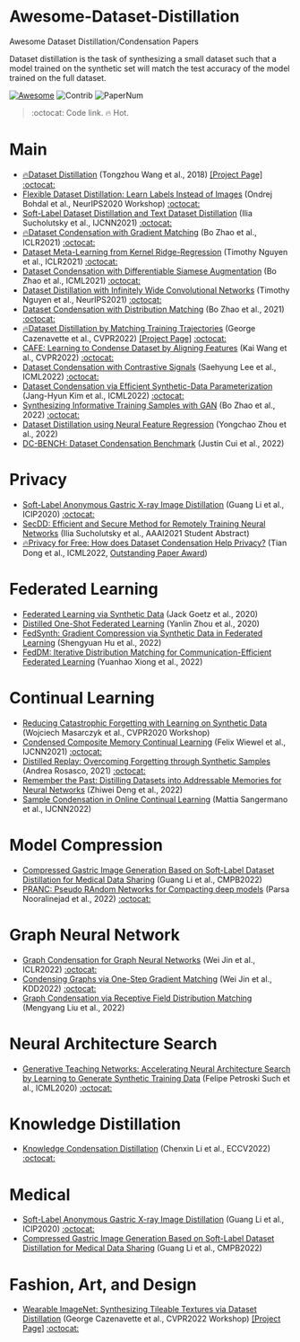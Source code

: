 # Awesome-Dataset-Distillation
Awesome Dataset Distillation/Condensation Papers

Dataset distillation is the task of synthesizing a small dataset such that a model trained on the synthetic set will match the test accuracy of the model trained on the full dataset.

[![Awesome](https://cdn.rawgit.com/sindresorhus/awesome/d7305f38d29fed78fa85652e3a63e154dd8e8829/media/badge.svg)](https://github.com/sindresorhus/awesome)
<img src="https://img.shields.io/badge/Contributions-Welcome-278ea5" alt="Contrib"/> <img src="https://img.shields.io/badge/Number%20of%20Papers-34-FF6F00" alt="PaperNum"/>

> :octocat: Code link. 🔥 Hot.

# Main
+ [🔥Dataset Distillation](https://arxiv.org/abs/1811.10959) (Tongzhou Wang et al., 2018) [[Project Page]](https://ssnl.github.io/dataset_distillation/) [:octocat:](https://github.com/SsnL/dataset-distillation)
+ [Flexible Dataset Distillation: Learn Labels Instead of Images](https://arxiv.org/abs/2006.08572) (Ondrej Bohdal et al., NeurIPS2020 Workshop) [:octocat:](https://github.com/ondrejbohdal/label-distillation)
+ [Soft-Label Dataset Distillation and Text Dataset Distillation](https://arxiv.org/abs/1910.02551) (Ilia Sucholutsky et al., IJCNN2021) [:octocat:](https://github.com/ilia10000/dataset-distillation)
+ [🔥Dataset Condensation with Gradient Matching](https://arxiv.org/abs/2006.05929) (Bo Zhao et al., ICLR2021) [:octocat:](https://github.com/VICO-UoE/DatasetCondensation)
+ [Dataset Meta-Learning from Kernel Ridge-Regression](https://arxiv.org/abs/2011.00050) (Timothy Nguyen et al., ICLR2021) [:octocat:](https://github.com/google/neural-tangents)
+ [Dataset Condensation with Differentiable Siamese Augmentation](https://arxiv.org/abs/2102.08259) (Bo Zhao et al., ICML2021)  [:octocat:](https://github.com/VICO-UoE/DatasetCondensation)
+ [Dataset Distillation with Infinitely Wide Convolutional Networks](https://arxiv.org/abs/2107.13034) (Timothy Nguyen et al., NeurIPS2021) [:octocat:](https://github.com/google/neural-tangents)
+ [Dataset Condensation with Distribution Matching](https://arxiv.org/abs/2110.04181) (Bo Zhao et al., 2021) [:octocat:](https://github.com/VICO-UoE/DatasetCondensation)
+ [🔥Dataset Distillation by Matching Training Trajectories](https://arxiv.org/abs/2203.11932) (George Cazenavette et al., CVPR2022) [[Project Page]](https://georgecazenavette.github.io/mtt-distillation/) [:octocat:](https://github.com/georgecazenavette/mtt-distillation)
+ [CAFE: Learning to Condense Dataset by Aligning Features](https://arxiv.org/abs/2203.01531) (Kai Wang et al., CVPR2022)  [:octocat:](https://github.com/kaiwang960112/cafe)
+ [Dataset Condensation with Contrastive Signals](https://arxiv.org/abs/2202.02916) (Saehyung Lee et al., ICML2022) [:octocat:](https://github.com/saehyung-lee/dcc)
+ [Dataset Condensation via Efficient Synthetic-Data Parameterization](https://arxiv.org/abs/2205.14959) (Jang-Hyun Kim et al., ICML2022) [:octocat:](https://github.com/snu-mllab/efficient-dataset-condensation)
+ [Synthesizing Informative Training Samples with GAN](https://arxiv.org/abs/2204.07513) (Bo Zhao et al., 2022) [:octocat:](https://github.com/vico-uoe/it-gan)
+ [Dataset Distillation using Neural Feature Regression](https://arxiv.org/abs/2206.00719) (Yongchao Zhou et al., 2022)
+ [DC-BENCH: Dataset Condensation Benchmark](https://arxiv.org/abs/2207.09639) (Justin Cui et al., 2022)

# Privacy
+ [Soft-Label Anonymous Gastric X-ray Image Distillation](https://arxiv.org/abs/2104.02857) (Guang Li et al., ICIP2020) [:octocat:](https://github.com/Guang000/Awesome-Dataset-Distillation)
+ [SecDD: Efficient and Secure Method for Remotely Training Neural Networks](https://arxiv.org/abs/2009.09155) (Ilia Sucholutsky et al., AAAI2021 Student Abstract)
+ [🔥Privacy for Free: How does Dataset Condensation Help Privacy?](https://arxiv.org/abs/2206.00240) (Tian Dong et al., ICML2022, [Outstanding Paper Award](https://icml.cc/virtual/2022/awards_detail)) 

# Federated Learning
+ [Federated Learning via Synthetic Data](https://arxiv.org/abs/2008.04489) (Jack Goetz et al., 2020)
+ [Distilled One-Shot Federated Learning](https://arxiv.org/abs/2009.07999) (Yanlin Zhou et al., 2020)
+ [FedSynth: Gradient Compression via Synthetic Data in Federated Learning](https://arxiv.org/abs/2204.01273) (Shengyuan Hu et al., 2022)
+ [FedDM: Iterative Distribution Matching for Communication-Efficient Federated Learning](https://arxiv.org/abs/2207.09653) (Yuanhao Xiong et al., 2022)

# Continual Learning
+ [Reducing Catastrophic Forgetting with Learning on Synthetic Data](https://arxiv.org/abs/2004.14046) (Wojciech Masarczyk et al., CVPR2020 Workshop)
+ [Condensed Composite Memory Continual Learning](https://arxiv.org/abs/2102.09890) (Felix Wiewel et al., IJCNN2021) [:octocat:](https://github.com/FelixWiewel/CCMCL)
+ [Distilled Replay: Overcoming Forgetting through Synthetic Samples](https://arxiv.org/abs/2103.15851) (Andrea Rosasco, 2021) [:octocat:](https://github.com/andrearosasco/DistilledReplay)
+ [Remember the Past: Distilling Datasets into Addressable Memories for Neural Networks](https://arxiv.org/abs/2206.02916) (Zhiwei Deng et al., 2022)
+ [Sample Condensation in Online Continual Learning](https://arxiv.org/abs/2206.11849) (Mattia Sangermano et al., IJCNN2022)

# Model Compression
+ [Compressed Gastric Image Generation Based on Soft-Label Dataset Distillation for Medical Data Sharing](https://www.journals.elsevier.com/computer-methods-and-programs-in-biomedicine) (Guang Li et al., CMPB2022)
+ [PRANC: Pseudo RAndom Networks for Compacting deep models](https://arxiv.org/abs/2206.08464) (Parsa Nooralinejad et al., 2022) [:octocat:](https://github.com/UCDvision/PRANC)

# Graph Neural Network
+ [Graph Condensation for Graph Neural Networks](https://arxiv.org/abs/2110.07580) (Wei Jin et al., ICLR2022) [:octocat:](https://github.com/chandlerbang/gcond)
+ [Condensing Graphs via One-Step Gradient Matching](https://arxiv.org/abs/2206.07746) (Wei Jin et al., KDD2022) [:octocat:]()
+ [Graph Condensation via Receptive Field Distribution Matching](https://arxiv.org/abs/2206.13697) (Mengyang Liu et al., 2022)

# Neural Architecture Search
+ [Generative Teaching Networks: Accelerating Neural Architecture Search by Learning to Generate Synthetic Training Data](https://arxiv.org/abs/1912.07768) (Felipe Petroski Such et al., ICML2020) [:octocat:](https://github.com/uber-research/GTN)

# Knowledge Distillation
+ [Knowledge Condensation Distillation](https://arxiv.org/abs/2207.05409) (Chenxin Li et al., ECCV2022) [:octocat:](https://github.com/dzy3/KCD)

# Medical
+ [Soft-Label Anonymous Gastric X-ray Image Distillation](https://arxiv.org/abs/2104.02857) (Guang Li et al., ICIP2020) [:octocat:](https://github.com/Guang000/Awesome-Dataset-Distillation)
+ [Compressed Gastric Image Generation Based on Soft-Label Dataset Distillation for Medical Data Sharing](https://www.journals.elsevier.com/computer-methods-and-programs-in-biomedicine) (Guang Li et al., CMPB2022)

# Fashion, Art, and Design
+ [Wearable ImageNet: Synthesizing Tileable Textures via Dataset Distillation](https://openaccess.thecvf.com/content/CVPR2022W/CVFAD/html/Cazenavette_Wearable_ImageNet_Synthesizing_Tileable_Textures_via_Dataset_Distillation_CVPRW_2022_paper.html) (George Cazenavette et al., CVPR2022 Workshop) [[Project Page]](https://georgecazenavette.github.io/mtt-distillation/) [:octocat:](https://github.com/georgecazenavette/mtt-distillation)
